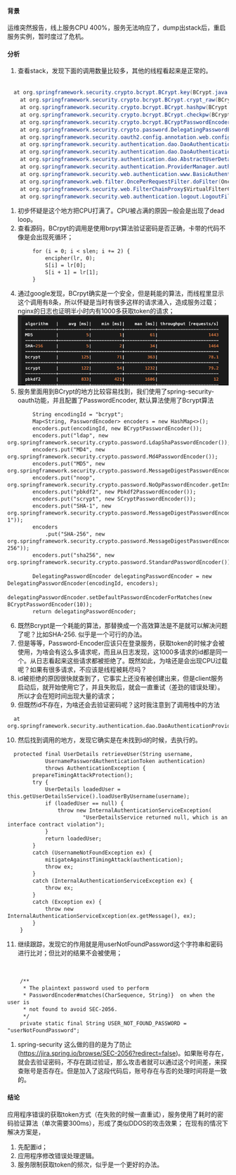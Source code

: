 #### 背景
运维突然报告，线上服务CPU 400%，服务无法响应了，dump出stack后，重启服务实例，暂时度过了危机。

#### 分析
  1. 查看stack，发现下面的调用数量比较多，其他的线程看起来是正常的。

``` java

  at org.springframework.security.crypto.bcrypt.BCrypt.key(BCrypt.java:447)
	at org.springframework.security.crypto.bcrypt.BCrypt.crypt_raw(BCrypt.java:510)
	at org.springframework.security.crypto.bcrypt.BCrypt.hashpw(BCrypt.java:590)
	at org.springframework.security.crypto.bcrypt.BCrypt.checkpw(BCrypt.java:659)
	at org.springframework.security.crypto.bcrypt.BCryptPasswordEncoder.matches(BCryptPasswordEncoder.java:94)
	at org.springframework.security.crypto.password.DelegatingPasswordEncoder.matches(DelegatingPasswordEncoder.java:201)
	at org.springframework.security.oauth2.config.annotation.web.configurers.AuthorizationServerSecurityConfigurer$1.matches(AuthorizationServerSecurityConfigurer.java:155)
	at org.springframework.security.authentication.dao.DaoAuthenticationProvider.mitigateAgainstTimingAttack(DaoAuthenticationProvider.java:149)
	at org.springframework.security.authentication.dao.DaoAuthenticationProvider.retrieveUser(DaoAuthenticationProvider.java:116)
	at org.springframework.security.authentication.dao.AbstractUserDetailsAuthenticationProvider.authenticate(AbstractUserDetailsAuthenticationProvider.java:144)
	at org.springframework.security.authentication.ProviderManager.authenticate(ProviderManager.java:175)
	at org.springframework.security.web.authentication.www.BasicAuthenticationFilter.doFilterInternal(BasicAuthenticationFilter.java:180)
	at org.springframework.web.filter.OncePerRequestFilter.doFilter(OncePerRequestFilter.java:118)
	at org.springframework.security.web.FilterChainProxy$VirtualFilterChain.doFilter(FilterChainProxy.java:334)
	at org.springframework.security.web.authentication.logout.LogoutFilter.doFilter(LogoutFilter.java:116)

```
  1. 初步怀疑是这个地方把CPU打满了。CPU被占满的原因一般会是出现了dead loop。
  2. 查看源码，BCrpyt的调用是使用brpyt算法验证密码是否正确，卡带的代码不像是会出现死循环；
```
  		for (i = 0; i < slen; i += 2) {
			encipher(lr, 0);
			S[i] = lr[0];
			S[i + 1] = lr[1];
		}
```
  4. 通过google发现，BCrpyt确实是一个安全，但是耗能的算法，而线程里显示这个调用有8条，所以怀疑是当时有很多这样的请求涌入，造成服务过载；nginx的日志也证明半小时内有1000多获取token的请求；
    ![performance](../images/bcrypt-performance.png?raw=true "Performance")
  5. 服务里面用到BCrypt的地方比较容易找到，我们使用了spring-security-oauth功能，并且配置了PasswordEncoder, 默认算法使用了Bcrypt算法

```
        String encodingId = "bcrypt";
        Map<String, PasswordEncoder> encoders = new HashMap<>();
        encoders.put(encodingId, new BCryptPasswordEncoder());
        encoders.put("ldap", new org.springframework.security.crypto.password.LdapShaPasswordEncoder());
        encoders.put("MD4", new org.springframework.security.crypto.password.Md4PasswordEncoder());
        encoders.put("MD5", new org.springframework.security.crypto.password.MessageDigestPasswordEncoder("MD5"));
        encoders.put("noop", org.springframework.security.crypto.password.NoOpPasswordEncoder.getInstance());
        encoders.put("pbkdf2", new Pbkdf2PasswordEncoder());
        encoders.put("scrypt", new SCryptPasswordEncoder());
        encoders.put("SHA-1", new org.springframework.security.crypto.password.MessageDigestPasswordEncoder("SHA-1"));
        encoders
            .put("SHA-256", new org.springframework.security.crypto.password.MessageDigestPasswordEncoder("SHA-256"));
        encoders.put("sha256", new org.springframework.security.crypto.password.StandardPasswordEncoder());

        DelegatingPasswordEncoder delegatingPasswordEncoder = new DelegatingPasswordEncoder(encodingId, encoders);
        delegatingPasswordEncoder.setDefaultPasswordEncoderForMatches(new BCryptPasswordEncoder(10));
        return delegatingPasswordEncoder;
```

  6. 既然Bcrypt是一个耗能的算法，那替换成一个高效算法是不是就可以解决问题了呢？比如SHA-256. 似乎是一个可行的办法。
  7. 但是等等，Password-Encoder应该只在登录服务，获取token的时候才会被使用，为啥会有这么多请求呢，而且从日志发现，这1000多请求的id都是同一个。从日志看起来这些请求都被拒绝了。既然如此，为啥还是会出现CPU过载呢？如果有很多请求，不应该是线程被耗尽吗？
  8. id被拒绝的原因很快就查到了，它事实上还没有被创建出来，但是client服务启动后，就开始使用它了，并且失败后，就会一直重试（差劲的错误处理）。所以才会在短时间出现大量的请求；
  9. 但既然id不存在，为啥还会去验证密码呢？这时我注意到了调用栈中的方法

```
  at org.springframework.security.authentication.dao.DaoAuthenticationProvider.mitigateAgainstTimingAttack(DaoAuthenticationProvider.java:149)
```
  10. 然后找到调用的地方，发现它确实是在未找到id的时候，去执行的。

```
  protected final UserDetails retrieveUser(String username,
			UsernamePasswordAuthenticationToken authentication)
			throws AuthenticationException {
		prepareTimingAttackProtection();
		try {
			UserDetails loadedUser = this.getUserDetailsService().loadUserByUsername(username);
			if (loadedUser == null) {
				throw new InternalAuthenticationServiceException(
						"UserDetailsService returned null, which is an interface contract violation");
			}
			return loadedUser;
		}
		catch (UsernameNotFoundException ex) {
			mitigateAgainstTimingAttack(authentication);
			throw ex;
		}
		catch (InternalAuthenticationServiceException ex) {
			throw ex;
		}
		catch (Exception ex) {
			throw new InternalAuthenticationServiceException(ex.getMessage(), ex);
		}
	}
```

  11. 继续跟踪，发现它的作用就是用userNotFoundPassword这个字符串和密码进行比对；但比对的结果不会被使用；

```


	/**
	 * The plaintext password used to perform
	 * PasswordEncoder#matches(CharSequence, String)}  on when the user is
	 * not found to avoid SEC-2056.
	 */
	private static final String USER_NOT_FOUND_PASSWORD = "userNotFoundPassword";

```

  1.  spring-security 这么做的目的是为了防止(https://jira.spring.io/browse/SEC-2056?redirect=false)。如果账号存在，就会去验证密码，不存在跳过验证，那么攻击者就可以通过这个时间差，来探查账号是否存在。但是加入了这段代码后，账号存在与否的处理时间将是一致的。

#### 结论
  应用程序错误的获取token方式（在失败的时候一直重试），服务使用了耗时的密码验证算法（单次需要300ms），形成了类似DDOS的攻击效果；
  在现有的情况下解决方案是，
  1. 先配置id；
  2. 应用程序修改错误处理逻辑。
  3. 服务限制获取token的频次，似乎是一个更好的办法。
